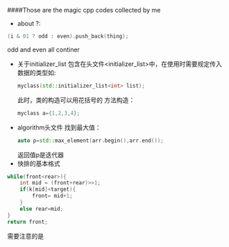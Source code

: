 ####Those are the  magic cpp codes collected by me 
- about ?:
```cpp
(i & 01 ? odd : even).push_back(thing);
```
odd and even all continer

- 关于initializer_list
    包含在头文件<initializer_list>中，在使用时需要规定传入数据的类型如:
    ```cpp
    myclass(std::initializer_list<int> list);
    ```
    此时，类的构造可以用花括号的 方法构造：
    ```cpp
    myclass a={1,2,3,4};
    ```
- algorithm头文件
    找到最大值：
    ```cpp
    auto p=std::max_element(arr.begin(),arr.end());
    ```
    返回值p是迭代器
- 快排的基本格式
```cpp
while(front<rear>){
    int mid = (front+rear)>>1;
    if(k[mid]<target){
        front= mid+1;
    }
    else rear=mid;
}
return front;
```
需要注意的是
